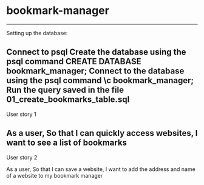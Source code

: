 # bookmark-manager
--------------------------------------------------
Setting up the database:

Connect to psql
Create the database using the psql command CREATE DATABASE bookmark_manager;
Connect to the database using the psql command \c bookmark_manager;
Run the query saved in the file 01_create_bookmarks_table.sql
--------------------------------------------------
User story 1

As a user,
So that I can quickly access websites,
I want to see a list of bookmarks
--------------------------------------------------
User story 2

As a user,
So that I can save a website,
I want to add the address and name of a website to my bookmark manager
